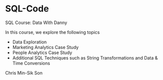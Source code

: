 # SQL-Code
SQL Course: Data With Danny

In this course, we explore the following topics
- Data Exploration
- Marketing Analytics Case Study
- People Analytics Case Study
- Additional SQL Techniques such as String Transformations and Data & Time Conversions

Chris Min-Sik Son